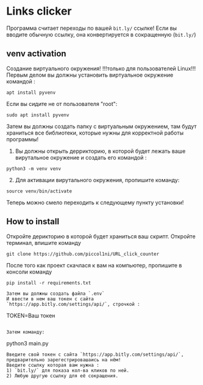 # Links clicker
Программа считает переходы по вашей `bit.ly/` ссылке!
Если вы вводите обычную ссылку, она конвертируется в сокращенную (`bit.ly/`)

## venv activation
Создание виртуального окружения!
!!!только для пользователей Linux!!!
Первым делом вы должны установить виртуальное окружение командой :
```
apt install pyvenv
```
Если вы сидите не от пользователя "root":
```
sudo apt install pyvenv
```
Затем вы должны создать папку с виртуальным окружением, там будут храниться все библиотеки, которые нужны для корректной работы программы!
1) Вы должны открыть деррикторию, в которой будет лежать ваше вирутальное окружение и создать его командой :
```
python3 -m venv venv
```
2) Для активации вирутального окружения, пропишите команду:
```
source venv/bin/activate
```

Теперь можно смело переходить к следующему пункту установки!

## How to install
Откройте дерикторию в которой будет храниться ваш скрипт.
Откройте терминал, впишите команду
```
git clone https://github.com/piccol1ni/URL_click_counter
```
После того как проект скачлася к вам на компьютер, пропишите в консоли команду
```
pip install -r requirements.txt

Затем вы должны создать файла `.env`
И ввести в нем ваш токен с сайта `https://app.bitly.com/settings/api/`, строчкой :
```
TOKEN=Ваш токен
```

Затем команду:
```
python3 main.py
```
Введите свой токен с сайта `https://app.bitly.com/settings/api/`, предварительно зарегестрировашаись на нём!
Введите ссылку которая вам нужна :
1) `bit.ly/` для показа кол-ва кликов по ней. 
2) Любую другую ссылку для её сокращения.
